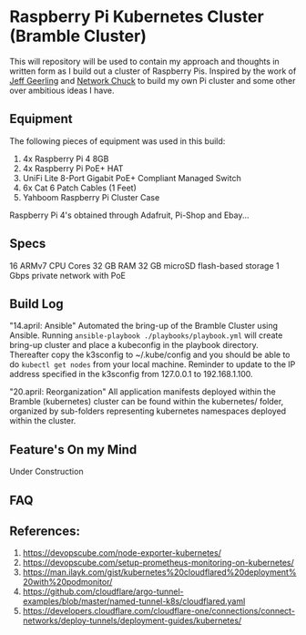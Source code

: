 # Raspberry Pi Kubernetes Cluster (Bramble Cluster)

This will repository will be used to contain my approach and thoughts in written form as I build out a cluster of Raspberry Pis. Inspired by the work of [Jeff Geerling](https://www.youtube.com/c/JeffGeerling) and [Network Chuck](https://www.youtube.com/@NetworkChuck) to build my own Pi cluster and some other over ambitious ideas I have.

## Equipment

The following pieces of equipment was used in this build: 

1. 4x Raspberry Pi 4 8GB
2. 4x Raspberry Pi PoE+ HAT
3. UniFi Lite 8-Port Gigabit PoE+ Compliant Managed Switch
4. 6x Cat 6 Patch Cables (1 Feet)
5. Yahboom Raspberry Pi Cluster Case

Raspberry Pi 4's obtained through Adafruit, Pi-Shop and Ebay...

## Specs
16 ARMv7 CPU Cores
32 GB RAM
32 GB microSD flash-based storage
1 Gbps private network with PoE

## Build Log
"14.april: Ansible" 
Automated the bring-up of the Bramble Cluster using Ansible. Running `ansible-playbook ./playbooks/playbook.yml` will create bring-up cluster and place a kubeconfig in the playbook directory. Thereafter copy the k3sconfig to ~/.kube/config and you should be able to do `kubectl get nodes` from your local machine. Reminder to update to the IP address specified in the k3sconfig from 127.0.0.1 to 192.168.1.100.

"20.april: Reorganization"
All application manifests deployed within the Bramble (kubernetes) cluster can be found within the kubernetes/ folder, organized by sub-folders representing kubernetes namespaces deployed within the cluster.



## Feature's On my Mind
Under Construction

## FAQ

## References:
1. https://devopscube.com/node-exporter-kubernetes/
2. https://devopscube.com/setup-prometheus-monitoring-on-kubernetes/
3. https://man.ilayk.com/gist/kubernetes%20cloudflared%20deployment%20with%20podmonitor/
4. https://github.com/cloudflare/argo-tunnel-examples/blob/master/named-tunnel-k8s/cloudflared.yaml
5. https://developers.cloudflare.com/cloudflare-one/connections/connect-networks/deploy-tunnels/deployment-guides/kubernetes/
